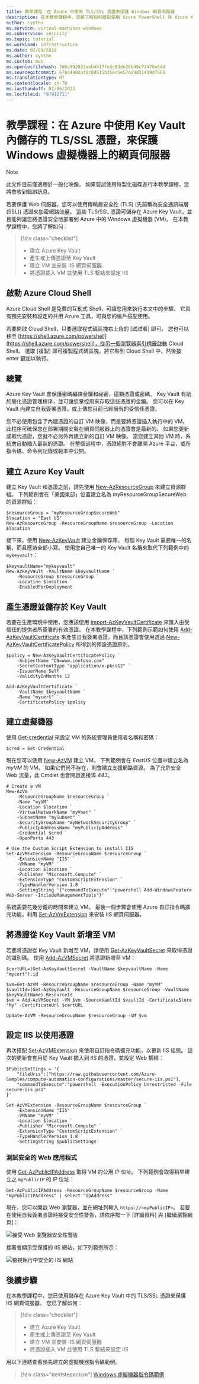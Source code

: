 ```yaml
---
title: 教學課程：在 Azure 中使用 TLS/SSL 憑證來保護 Windows 網頁伺服器
description: 在本教學課程中，您將了解如何搭配使用 Azure PowerShell 與 Azure Key Vault 中儲存的 TLS/SSL 憑證，來保護執行 IIS 網頁伺服器的 Windows 虛擬機器。
author: cynthn
ms.service: virtual-machines-windows
ms.subservice: security
ms.topic: tutorial
ms.workload: infrastructure
ms.date: 02/09/2018
ms.author: cynthn
ms.custom: mvc
ms.openlocfilehash: 7d6c992023eeb4b17fe3c83de20b49c73476a54d
ms.sourcegitcommit: 67b44a02af0c8d615b35ec5e57a29d21419d7668
ms.translationtype: HT
ms.contentlocale: zh-TW
ms.lasthandoff: 01/06/2021
ms.locfileid: "97912711"
---
```

# <a name="tutorial-secure-a-web-server-on-a-windows-virtual-machine-in-azure-with-tlsssl-certificates-stored-in-key-vault"></a>教學課程：在 Azure 中使用 Key Vault 內儲存的 TLS/SSL 憑證，來保護 Windows 虛擬機器上的網頁伺服器

> [!NOTE]
> 此文件目前僅適用於一般化映像。 如果嘗試使用特製化磁碟進行本教學課程，您將會收到錯誤訊息。 

若要保護 Web 伺服器，您可以使用傳輸層安全性 (TLS) (先前稱為安全通訊端層 (SSL)) 憑證來加密網路流量。 這些 TLS/SSL 憑證可儲存在 Azure Key Vault，並且能夠讓您將憑證安全地部署到 Azure 中的 Windows 虛擬機器 (VM)。 在本教學課程中，您將了解如何：

> [!div class="checklist"]
> * 建立 Azure Key Vault
> * 產生或上傳憑證至 Key Vault
> * 建立 VM 並安裝 IIS 網頁伺服器
> * 將憑證插入 VM 並使用 TLS 繫結來設定 IIS


## <a name="launch-azure-cloud-shell"></a>啟動 Azure Cloud Shell

Azure Cloud Shell 是免費的互動式 Shell，可讓您用來執行本文中的步驟。 它具有預先安裝和設定的共用 Azure 工具，可與您的帳戶搭配使用。 

若要開啟 Cloud Shell，只要選取程式碼區塊右上角的 [試試看]  即可。 您也可以移至 [https://shell.azure.com/powershell](https://shell.azure.com/powershell)，從另一個瀏覽器索引標籤啟動 Cloud Shell。 選取 [複製]  即可複製程式碼區塊，將它貼到 Cloud Shell 中，然後按 enter 鍵加以執行。


## <a name="overview"></a>總覽
Azure Key Vault 會保護密碼編譯金鑰和祕密，這類憑證或密碼。 Key Vault 有助於簡化憑證管理程序，並可讓您掌控用來存取這些憑證的金鑰。 您可以在 Key Vault 內建立自我簽署憑證，或上傳您目前已經擁有的受信任憑證。

您不必使用包含了內建憑證的自訂 VM 映像，而是要將憑證插入執行中的 VM。 此程序可確保您在部署期間安裝在網頁伺服器上的憑證會是最新的。 如果您更新或取代憑證，您就不必另外再建立新的自訂 VM 映像。 當您建立其他 VM 時，系統會自動插入最新的憑證。 在整個過程中，憑證絕對不會離開 Azure 平台，或在指令碼、命令列記錄或範本中公開。


## <a name="create-an-azure-key-vault"></a>建立 Azure Key Vault
建立 Key Vault 和憑證之前，請先使用 [New-AzResourceGroup](/powershell/module/az.resources/new-azresourcegroup) 來建立資源群組。 下列範例會在「美國東部」位置建立名為 myResourceGroupSecureWeb 的資源群組：

```azurepowershell-interactive
$resourceGroup = "myResourceGroupSecureWeb"
$location = "East US"
New-AzResourceGroup -ResourceGroupName $resourceGroup -Location $location
```

接下來，使用 [New-AzKeyVault](/powershell/module/az.keyvault/new-azkeyvault) 建立金鑰保存庫。 每個 Key Vault 需要唯一的名稱，而且應該全部小寫。 使用您自己唯一的 Key Vault 名稱來取代下列範例中的 `mykeyvault`：

```azurepowershell-interactive
$keyvaultName="mykeyvault"
New-AzKeyVault -VaultName $keyvaultName `
    -ResourceGroup $resourceGroup `
    -Location $location `
    -EnabledForDeployment
```

## <a name="generate-a-certificate-and-store-in-key-vault"></a>產生憑證並儲存於 Key Vault
若要在生產環境中使用，您應該使用 [Import-AzKeyVaultCertificate](/powershell/module/az.keyvault/import-azkeyvaultcertificate) 來匯入由受信任的提供者所簽署的有效憑證。 在本教學課程中，下列範例示範如何使用 [Add-AzKeyVaultCertificate](/powershell/module/az.keyvault/add-azkeyvaultcertificate) 來產生自我簽署憑證，而且該憑證會使用透過 [New-AzKeyVaultCertificatePolicy](/powershell/module/az.keyvault/new-azkeyvaultcertificatepolicy) 所得到的預設憑證原則。 

```azurepowershell-interactive
$policy = New-AzKeyVaultCertificatePolicy `
    -SubjectName "CN=www.contoso.com" `
    -SecretContentType "application/x-pkcs12" `
    -IssuerName Self `
    -ValidityInMonths 12

Add-AzKeyVaultCertificate `
    -VaultName $keyvaultName `
    -Name "mycert" `
    -CertificatePolicy $policy 
```


## <a name="create-a-virtual-machine"></a>建立虛擬機器
使用 [Get-credential](/powershell/module/microsoft.powershell.security/get-credential?view=powershell-5.1&preserve-view=true) 來設定 VM 的系統管理員使用者名稱和密碼：

```azurepowershell-interactive
$cred = Get-Credential
```

現在您可以使用 [New-AzVM](/powershell/module/az.compute/new-azvm) 建立 VM。 下列範例會在 *EastUS* 位置中建立名為 *myVM* 的 VM。 如果它們尚不存在，則會建立支援網路資源。 為了允許安全 Web 流量，此 Cmdlet 也會開啟連接埠 *443*。

```azurepowershell-interactive
# Create a VM
New-AzVm `
    -ResourceGroupName $resourceGroup `
    -Name "myVM" `
    -Location $location `
    -VirtualNetworkName "myVnet" `
    -SubnetName "mySubnet" `
    -SecurityGroupName "myNetworkSecurityGroup" `
    -PublicIpAddressName "myPublicIpAddress" `
    -Credential $cred `
    -OpenPorts 443

# Use the Custom Script Extension to install IIS
Set-AzVMExtension -ResourceGroupName $resourceGroup `
    -ExtensionName "IIS" `
    -VMName "myVM" `
    -Location $location `
    -Publisher "Microsoft.Compute" `
    -ExtensionType "CustomScriptExtension" `
    -TypeHandlerVersion 1.8 `
    -SettingString '{"commandToExecute":"powershell Add-WindowsFeature Web-Server -IncludeManagementTools"}'
```

系統需要花幾分鐘的時間來建立 VM。 最後一個步驟會使用 Azure 自訂指令碼擴充功能，利用 [Set-AzVmExtension](/powershell/module/az.compute/set-azvmextension) 來安裝 IIS 網頁伺服器。


## <a name="add-a-certificate-to-vm-from-key-vault"></a>將憑證從 Key Vault 新增至 VM
若要將憑證從 Key Vault 新增至 VM，請使用 [Get-AzKeyVaultSecret](/powershell/module/az.keyvault/get-azkeyvaultsecret) 來取得憑證的識別碼。 使用 [Add-AzVMSecret](/powershell/module/az.compute/add-azvmsecret) 將憑證新增至 VM：

```azurepowershell-interactive
$certURL=(Get-AzKeyVaultSecret -VaultName $keyvaultName -Name "mycert").id

$vm=Get-AzVM -ResourceGroupName $resourceGroup -Name "myVM"
$vaultId=(Get-AzKeyVault -ResourceGroupName $resourceGroup -VaultName $keyVaultName).ResourceId
$vm = Add-AzVMSecret -VM $vm -SourceVaultId $vaultId -CertificateStore "My" -CertificateUrl $certURL

Update-AzVM -ResourceGroupName $resourceGroup -VM $vm
```


## <a name="configure-iis-to-use-the-certificate"></a>設定 IIS 以使用憑證
再次搭配 [Set-AzVMExtension](/powershell/module/az.compute/set-azvmextension) 來使用自訂指令碼擴充功能，以更新 IIS 組態。 這次的更新會套用從 Key Vault 插入到 IIS 的憑證，並設定 Web 繫結：

```azurepowershell-interactive
$PublicSettings = '{
    "fileUris":["https://raw.githubusercontent.com/Azure-Samples/compute-automation-configurations/master/secure-iis.ps1"],
    "commandToExecute":"powershell -ExecutionPolicy Unrestricted -File secure-iis.ps1"
}'

Set-AzVMExtension -ResourceGroupName $resourceGroup `
    -ExtensionName "IIS" `
    -VMName "myVM" `
    -Location $location `
    -Publisher "Microsoft.Compute" `
    -ExtensionType "CustomScriptExtension" `
    -TypeHandlerVersion 1.8 `
    -SettingString $publicSettings
```


### <a name="test-the-secure-web-app"></a>測試安全的 Web 應用程式
使用 [Get-AzPublicIPAddress](/powershell/module/az.network/get-azpublicipaddress) 取得 VM 的公用 IP 位址。 下列範例會取得稍早建立之 `myPublicIP` 的 IP 位址︰

```azurepowershell-interactive
Get-AzPublicIPAddress -ResourceGroupName $resourceGroup -Name "myPublicIPAddress" | select "IpAddress"
```

現在，您可以開啟 Web 瀏覽器，並在網址列輸入 `https://<myPublicIP>`。 若要在使用自我簽署憑證時接受安全性警告，請依序按一下 [詳細資料] 與 [繼續瀏覽網頁]：

![接受 Web 瀏覽器安全性警告](./media/tutorial-secure-web-server/browser-warning.png)

接著會顯示受保護的 IIS 網站，如下列範例所示：

![檢視執行中安全的 IIS 網站](./media/tutorial-secure-web-server/secured-iis.png)


## <a name="next-steps"></a>後續步驟
在本教學課程中，您已使用儲存在 Azure Key Vault 中的 TLS/SSL 憑證來保護 IIS 網頁伺服器。 您已了解如何︰

> [!div class="checklist"]
> * 建立 Azure Key Vault
> * 產生或上傳憑證至 Key Vault
> * 建立 VM 並安裝 IIS 網頁伺服器
> * 將憑證插入 VM 並使用 TLS 繫結來設定 IIS

用以下連結查看預先建立的虛擬機器指令碼範例。

> [!div class="nextstepaction"]
> [Windows 虛擬機器指令碼範例](./powershell-samples.md)
